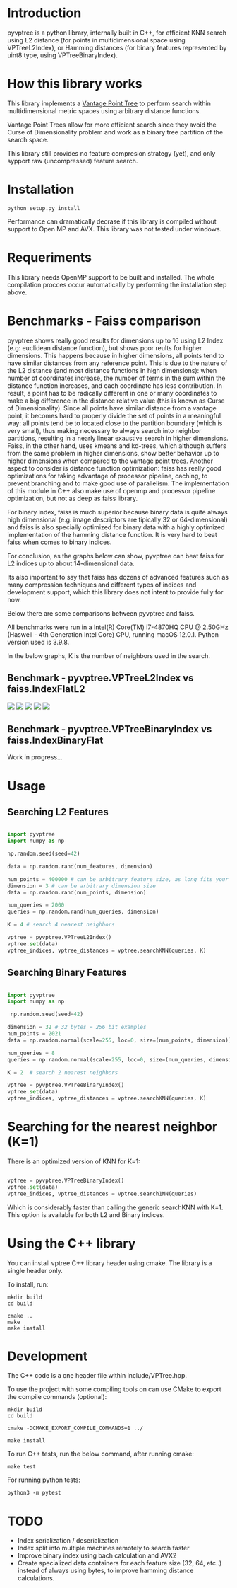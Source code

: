 # Introduction

pyvptree is a python library, internally built in C++, for efficient KNN search using L2 distance (for points in multidimensional space using VPTreeL2Index), or Hamming distances (for binary features represented by uint8 type, using VPTreeBinaryIndex). 

# How this library works

This library implements a [Vantage Point Tree](https://en.wikipedia.org/wiki/Vantage-point_tree) to perform search within multidimensional metric spaces using arbitrary distance functions.

Vantage Point Trees allow for more efficient search since they avoid the Curse of Dimensionality problem and work as a binary tree partition of the search space.
 
This library still provides no feature compresion strategy (yet), and only sypport raw (uncompressed) feature search.

# Installation

```console
python setup.py install
```

Performance can dramatically decrase if this library is compiled without support to Open MP and AVX. This library was not tested under windows.

# Requeriments

This library needs OpenMP support to be built and installed. The whole compilation procces occur automatically by performing the installation step above.

# Benchmarks - Faiss comparison

pyvptree shows really good results for dimensions up to 16 using L2 Index (e.g: euclidean distance function), but shows poor reults for higher dimensions. This happens because in higher dimensions, all points tend to have similar distances from any reference point. This is due to the nature of the L2 distance (and most distance functions in high dimensions): when number of coordinates increase, the number of terms in the sum within the distance function increases, and each coordinate has less contribution. In result, a point has to be radically different in one or many coordinates to make a big difference in the distance relative value (this is known as Curse of Dimensionality). Since all points have similar distance from a vantage point, it becomes hard to properly divide the set of points in a meaningful way: all points tend be to located close to the partition boundary (which is very small), thus making necessary to always search into neighbor partitions, resulting in a nearly linear exaustive search in higher dimensions. Faiss, in the other hand, uses kmeans and kd-trees, which although suffers from the same problem in higher dimensions, show better behavior up to higher dimensions when compared to the vantage point trees. Another aspect to consider is distance function optimization: faiss has really good optimizations for taking advantage of processor pipeline, caching, to prevent branching and to make good use of parallelism. The implementation of this module in C++ also make use of openmp and processor pipeline optimization, but not as deep as faiss library.

For binary index, faiss is much superior because binary data is quite always high dimensional (e.g: image descriptors are tipically 32 or 64-dimensional) and faiss is also specially optimized for binary data with a highly optimized implementation of the hamming distance function. It is very hard to beat faiss when comes to binary indices.

For conclusion, as the graphs below can show, pyvptree can beat faiss for L2 indices up to about 14-dimensional data.

Its also important to say that faiss has dozens of advanced features such as many compression techniques and different types of indices and development support, which this library does not intent to provide fully for now.

Below there are some comparisons between pyvptree and faiss.

All benchmarks were run in a Intel(R) Core(TM) i7-4870HQ CPU @ 2.50GHz (Haswell - 4th Generation Intel Core) CPU, running macOS 12.0.1.
Python version used is 3.9.8.

In the below graphs, K is the number of neighbors used in the search.

## Benchmark - pyvptree.VPTreeL2Index vs faiss.IndexFlatL2

![](benchmark/results/l2_K1_8D_vs_time.png)
![](benchmark/results/l2_K2_8D_vs_time.png)
![](benchmark/results/l2_K3_8D_vs_time.png)
![](benchmark/results/l2_K32_8D_vs_time.png)
![](benchmark/results/l2_K2_1000000P_vs_time.png)


## Benchmark - pyvptree.VPTreeBinaryIndex vs faiss.IndexBinaryFlat

Work in progress...

# Usage

## Searching L2 Features

```python

import pyvptree
import numpy as np

np.random.seed(seed=42)

data = np.random.rand(num_features, dimension)

num_points = 400000 # can be arbitrary feature size, as long fits your memory
dimension = 3 # can be arbitrary dimension size
data = np.random.rand(num_points, dimension)

num_queries = 2000
queries = np.random.rand(num_queries, dimension)

K = 4 # search 4 nearest neighbors

vptree = pyvptree.VPTreeL2Index()
vptree.set(data)
vptree_indices, vptree_distances = vptree.searchKNN(queries, K)

```

## Searching Binary Features

```python

import pyvptree
import numpy as np

 np.random.seed(seed=42)

dimension = 32 # 32 bytes = 256 bit examples
num_points = 2021
data = np.random.normal(scale=255, loc=0, size=(num_points, dimension)).astype(dtype=np.uint8)

num_queries = 8
queries = np.random.normal(scale=255, loc=0, size=(num_queries, dimension)).astype(dtype=np.uint8)

K = 2  # search 2 nearest neighbors

vptree = pyvptree.VPTreeBinaryIndex()
vptree.set(data)
vptree_indices, vptree_distances = vptree.searchKNN(queries, K)

```

# Searching for the nearest neighbor (K=1)

There is an optimized version of KNN for K=1:

```python

vptree = pyvptree.VPTreeBinaryIndex()
vptree.set(data)
vptree_indices, vptree_distances = vptree.search1NN(queries)

```

Which is considerably faster than calling the generic searchKNN with K=1. This option is available for both L2 and Binary indices.


# Using the C++ library
You can install vptree C++ library header using cmake. The library is a single header only.

To install, run:

```console
mkdir build
cd build

cmake ..
make
make install
```

# Development

The C++ code is a one header file within include/VPTree.hpp.

To use the project with some compiling tools on can use CMake to export the compile commands (optional):

```console
mkdir build
cd build

cmake -DCMAKE_EXPORT_COMPILE_COMMANDS=1 ../

make install
```

To run C++ tests, run the below command, after running cmake:

```console
make test
```

For running python tests:

```console
python3 -m pytest
```


# TODO

- Index serialization / deserialization
- Index split into multiple machines remotely to search faster
- Improve binary index using bach calculation and AVX2
- Create specialized data containers for each feature size (32, 64, etc..) instead of always using bytes, to improve hamming distance calculations.

